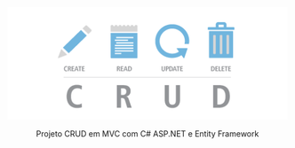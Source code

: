<p align="center"><img src="wwwroot/crud.png" alt="CRUD meaning: Create, Read, Update, Delete"></p>
<p align="center">Projeto CRUD em MVC com C# ASP.NET e Entity Framework</p>
